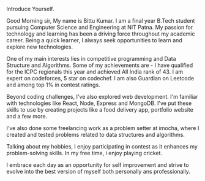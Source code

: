 Introduce Yourself.

Good Morning sir,
My name is Bittu Kumar. I am a final year B.Tech student pursuing Computer Science and Engineering at NIT Patna. My passion for technology and learning has been a driving force throughout my academic career. Being a quick learner, I always seek opportunities to learn and explore new technologies.

One of my main interests lies in competitive programming and Data Structure and Algorithms. Some of my achievements are - I have qualified for the ICPC regionals this year and achieved All India rank of 43. I am expert on codeforces, 5 star on codechef. I am also Guardian on Leetcode and among top 1% in contest ratings.

Beyond coding challenges, I've also explored web development. I'm familiar with technologies like React, Node, Express and MongoDB. I've put these skills to use by creating projects like a food delivery app, portfolio website and a few more. 

I've also done some freelancing work as a problem setter at imocha, where I created and tested problems related to data structures and algorithms.

Talking about my hobbies, I enjoy participating in contest as it enhances my problem-solving skills. In my free time, i enjoy playing cricket.

I embrace each day as an opportunity for self improvement and strive to evolve into the best version of myself both personally ans professionally.


